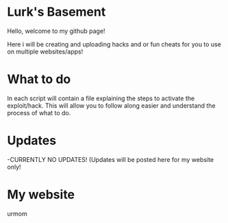 # Lurk's Basement
Hello, welcome to my github page!

Here i will be creating and uploading hacks and or fun cheats for you to use on multiple websites/apps!

# What to do

In each script will contain a file explaining the steps to activate the exploit/hack. This will allow you to follow along easier and understand the process of what to do.

# Updates

-CURRENTLY NO UPDATES! (Updates will be posted here for my website only!

# My website

urmom
